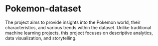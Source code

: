 # Pokemon-dataset
The project aims to provide insights into the Pokemon world, their characteristics, and various trends within the dataset. Unlike traditional machine learning projects, this project focuses on descriptive analytics, data visualization, and storytelling.
